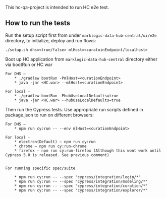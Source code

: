 This hc-qa-project is intended to run HC e2e test. 

## How to run the tests

Run the setup script first from under `marklogic-data-hub-central/ui/e2e` directory, to initialize, deploy and run flows:

    ./setup.sh dhs=<true/false> mlHost=<curatoinEndpoint/localhost>
 
Boot up HC application from `marklogic-data-hub-central` directory either via bootRun or HC war
 
    For DHS –
        * ./gradlew bootRun -PmlHost=<curationEndpoint>
        * java -jar <HC.war> --mlHost=<curationEndpoint>
        
    For local - 
        * ./gradlew bootRun -PhubUseLocalDefaults=true
        * java -jar <HC.war> --hubUseLocalDefaults=true

 
Then run the Cypress tests. Use appropriate run scripts defined in package.json to run on different browsers:

    For DHS –
        * npm run cy:run -- --env mlHost=<curationEndpoint>
        
    For local - 
        * electron(Default) – npm run cy:run
        * chrome – npm run cy:run-chrome
        * firefox – npm run cy:run-firefox (Although this wont work until Cypress 5.0 is released. See previous comment)
              

    For running specific spec/suite

        * npm run cy:run -- --spec "cypress/integration/login/*"
        * npm run cy:run -- --spec "cypress/integration/modeling/*"
        * npm run cy:run -- --spec "cypress/integration/curation/*"
        * npm run cy:run -- --spec "cypress/integration/explorer/*"
